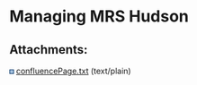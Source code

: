 # Managing MRS Hudson

<div class="pageSectionHeader">

## Attachments:

</div>

<div class="greybox" data-align="left">

![](images/icons/bullet_blue.gif)
[confluencePage.txt](attachments/327847/327848.txt) (text/plain)  

</div>
